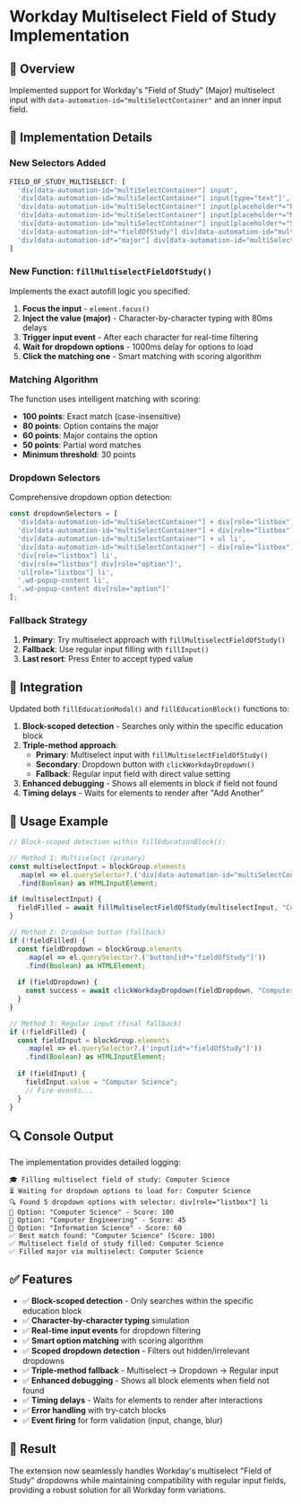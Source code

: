 # Workday Multiselect Field of Study Implementation

## 🎯 **Overview**

Implemented support for Workday's "Field of Study" (Major) multiselect input with `data-automation-id="multiSelectContainer"` and an inner input field.

## 🔧 **Implementation Details**

### **New Selectors Added**
```typescript
FIELD_OF_STUDY_MULTISELECT: [
  'div[data-automation-id="multiSelectContainer"] input',
  'div[data-automation-id="multiSelectContainer"] input[type="text"]',
  'div[data-automation-id="multiSelectContainer"] input[placeholder*="Field"]',
  'div[data-automation-id="multiSelectContainer"] input[placeholder*="Major"]',
  'div[data-automation-id="multiSelectContainer"] input[placeholder*="Study"]',
  'div[data-automation-id*="fieldOfStudy"] div[data-automation-id="multiSelectContainer"] input',
  'div[data-automation-id*="major"] div[data-automation-id="multiSelectContainer"] input'
]
```

### **New Function: `fillMultiselectFieldOfStudy()`**

Implements the exact autofill logic you specified:

1. **Focus the input** - `element.focus()`
2. **Inject the value (major)** - Character-by-character typing with 80ms delays
3. **Trigger input event** - After each character for real-time filtering
4. **Wait for dropdown options** - 1000ms delay for options to load
5. **Click the matching one** - Smart matching with scoring algorithm

### **Matching Algorithm**

The function uses intelligent matching with scoring:

- **100 points**: Exact match (case-insensitive)
- **80 points**: Option contains the major
- **60 points**: Major contains the option
- **50 points**: Partial word matches
- **Minimum threshold**: 30 points

### **Dropdown Selectors**

Comprehensive dropdown option detection:
```typescript
const dropdownSelectors = [
  'div[data-automation-id="multiSelectContainer"] + div[role="listbox"] li',
  'div[data-automation-id="multiSelectContainer"] + div[role="listbox"] div[role="option"]',
  'div[data-automation-id="multiSelectContainer"] + ul li',
  'div[data-automation-id="multiSelectContainer"] ~ div[role="listbox"] li',
  'div[role="listbox"] li',
  'div[role="listbox"] div[role="option"]',
  'ul[role="listbox"] li',
  '.wd-popup-content li',
  '.wd-popup-content div[role="option"]'
];
```

### **Fallback Strategy**

1. **Primary**: Try multiselect approach with `fillMultiselectFieldOfStudy()`
2. **Fallback**: Use regular input filling with `fillInput()`
3. **Last resort**: Press Enter to accept typed value

## 🚀 **Integration**

Updated both `fillEducationModal()` and `fillEducationBlock()` functions to:

1. **Block-scoped detection** - Searches only within the specific education block
2. **Triple-method approach**:
   - **Primary**: Multiselect input with `fillMultiselectFieldOfStudy()`
   - **Secondary**: Dropdown button with `clickWorkdayDropdown()`
   - **Fallback**: Regular input field with direct value setting
3. **Enhanced debugging** - Shows all elements in block if field not found
4. **Timing delays** - Waits for elements to render after "Add Another"

## 📝 **Usage Example**

```typescript
// Block-scoped detection within fillEducationBlock():

// Method 1: Multiselect (primary)
const multiselectInput = blockGroup.elements
  .map(el => el.querySelector?.('div[data-automation-id="multiSelectContainer"] input'))
  .find(Boolean) as HTMLInputElement;

if (multiselectInput) {
  fieldFilled = await fillMultiselectFieldOfStudy(multiselectInput, "Computer Science");
}

// Method 2: Dropdown button (fallback)
if (!fieldFilled) {
  const fieldDropdown = blockGroup.elements
    .map(el => el.querySelector?.('button[id*="fieldOfStudy"]'))
    .find(Boolean) as HTMLElement;
  
  if (fieldDropdown) {
    const success = await clickWorkdayDropdown(fieldDropdown, "Computer Science");
  }
}

// Method 3: Regular input (final fallback)
if (!fieldFilled) {
  const fieldInput = blockGroup.elements
    .map(el => el.querySelector?.('input[id*="fieldOfStudy"]'))
    .find(Boolean) as HTMLInputElement;
  
  if (fieldInput) {
    fieldInput.value = "Computer Science";
    // Fire events...
  }
}
```

## 🔍 **Console Output**

The implementation provides detailed logging:

```
🎓 Filling multiselect field of study: Computer Science
⏳ Waiting for dropdown options to load for: Computer Science
🔍 Found 5 dropdown options with selector: div[role="listbox"] li
📝 Option: "Computer Science" - Score: 100
📝 Option: "Computer Engineering" - Score: 45
📝 Option: "Information Science" - Score: 60
✅ Best match found: "Computer Science" (Score: 100)
✅ Multiselect field of study filled: Computer Science
✅ Filled major via multiselect: Computer Science
```

## ✅ **Features**

- ✅ **Block-scoped detection** - Only searches within the specific education block
- ✅ **Character-by-character typing** simulation
- ✅ **Real-time input events** for dropdown filtering  
- ✅ **Smart option matching** with scoring algorithm
- ✅ **Scoped dropdown detection** - Filters out hidden/irrelevant dropdowns
- ✅ **Triple-method fallback** - Multiselect → Dropdown → Regular input
- ✅ **Enhanced debugging** - Shows all block elements when field not found
- ✅ **Timing delays** - Waits for elements to render after interactions
- ✅ **Error handling** with try-catch blocks
- ✅ **Event firing** for form validation (input, change, blur)

## 🎯 **Result**

The extension now seamlessly handles Workday's multiselect "Field of Study" dropdowns while maintaining compatibility with regular input fields, providing a robust solution for all Workday form variations. 